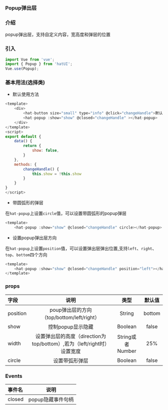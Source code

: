 ### Popup弹出层

### 介绍

popup弹出层，支持自定义内容，宽高度和弹层的位置


### 引入

```js
import Vue from 'vue';
import { Popup } from 'hatUI';
Vue.use(Popup);
```

### 基本用法(选择类)

- 默认使用方法

```js
<template>
    <div>
        <hat-button size="small" type="info" @click="changeHandle">默认底部popup</hat-button>
        <hat-popup :show="show" @closed="changeHandle" ></hat-popup>
    </div>
</template>
<script>
export default {
    data() {
        return {
            show: false,
        }
    },
    methods: {
        changeHandle() {
            this.show = !this.show
        }
    }
}
</script>
```

- 带圆弧形的弹层

在`hat-popup`上设置`circle`值，可以设置带圆弧形的popup弹层

```js
<template>
    <hat-popup :show="show" @closed="changeHandle" circle></hat-popup>
```

- 设置popup弹出层方向

在`hat-popup`上设置`position`值，可以设置弹出层弹出位置,支持`left`、`right`、`top`、`bottom`四个方向

```js
<template>
    <hat-popup :show="show" @closed="changeHandle" position="left"></hat-popup>
</template>
```


### props

| 字段    | 说明    | 类型 |默认值|
| :------------- |:-------------:| :-----:|:-------:|
| position  | poup弹出层的方向（top/bottom/left/right） | String |bottom|
| show  | 控制popup显示隐藏   |  Boolean |false|
| width | 设置弹出层的高度（direction为top/bottom）,若为（left/right时）设置宽度   | String或者Number| 25%|
|circle|设置带弧形弹层|Boolean|false|

### Events

| 事件名    | 说明   |
| :------------- |:-------------:|
| closed  | popup隐藏事件句柄 | 

<ClientOnly>
  <demo componentName="popup" />
</ClientOnly>

